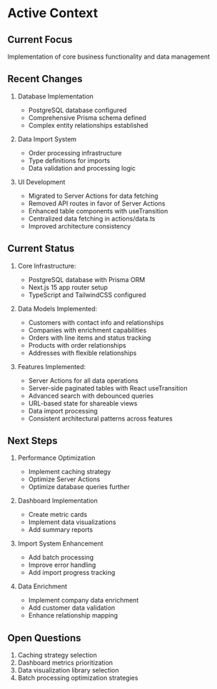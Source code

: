 # Active Context

## Current Focus
Implementation of core business functionality and data management

## Recent Changes
1. Database Implementation
   - PostgreSQL database configured
   - Comprehensive Prisma schema defined
   - Complex entity relationships established

2. Data Import System
   - Order processing infrastructure
   - Type definitions for imports
   - Data validation and processing logic

3. UI Development
   - Migrated to Server Actions for data fetching
   - Removed API routes in favor of Server Actions
   - Enhanced table components with useTransition
   - Centralized data fetching in actions/data.ts
   - Improved architecture consistency

## Current Status
1. Core Infrastructure:
   - PostgreSQL database with Prisma ORM
   - Next.js 15 app router setup
   - TypeScript and TailwindCSS configured

2. Data Models Implemented:
   - Customers with contact info and relationships
   - Companies with enrichment capabilities
   - Orders with line items and status tracking
   - Products with order relationships
   - Addresses with flexible relationships

3. Features Implemented:
   - Server Actions for all data operations
   - Server-side paginated tables with React useTransition
   - Advanced search with debounced queries
   - URL-based state for shareable views
   - Data import processing
   - Consistent architectural patterns across features

## Next Steps
1. Performance Optimization
   - Implement caching strategy
   - Optimize Server Actions
   - Optimize database queries further

2. Dashboard Implementation
   - Create metric cards
   - Implement data visualizations
   - Add summary reports

3. Import System Enhancement
   - Add batch processing
   - Improve error handling
   - Add import progress tracking

4. Data Enrichment
   - Implement company data enrichment
   - Add customer data validation
   - Enhance relationship mapping

## Open Questions
1. Caching strategy selection
2. Dashboard metrics prioritization
3. Data visualization library selection
4. Batch processing optimization strategies
